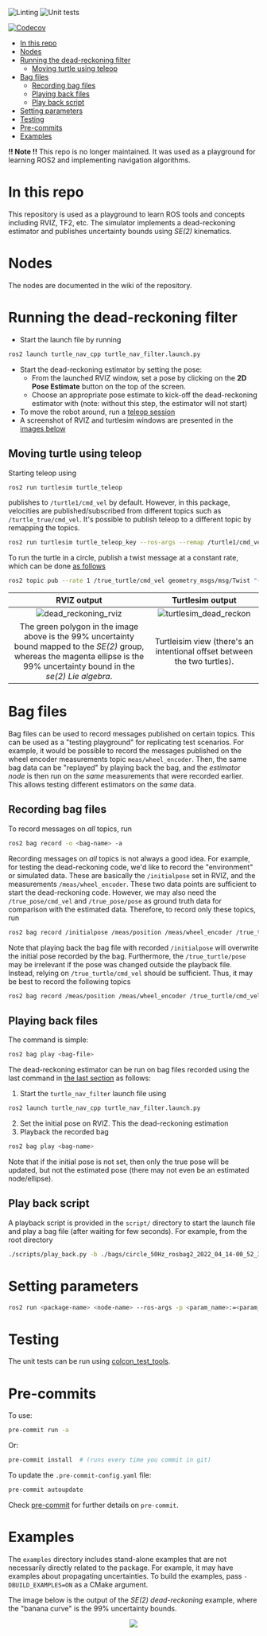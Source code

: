 ![Linting](https://github.com/aalbaali/turtle_nav_cpp/actions/workflows/lint.yml/badge.svg)
![Unit tests](https://github.com/aalbaali/turtle_nav_cpp/actions/workflows/tests.yml/badge.svg)

[![Codecov](https://codecov.io/gh/aalbaali/turtle_nav_cpp/branch/devel/graph/badge.svg?token=ENILSW0ES2)](https://codecov.io/gh/aalbaali/turtle_nav_cpp)

- [In this repo](#in-this-repo)
- [Nodes](#nodes)
- [Running the dead-reckoning filter](#running-the-dead-reckoning-filter)
  - [Moving turtle using teleop](#moving-turtle-using-teleop)
- [Bag files](#bag-files)
  - [Recording bag files](#recording-bag-files)
  - [Playing back files](#playing-back-files)
  - [Play back script](#play-back-script)
- [Setting parameters](#setting-parameters)
- [Testing](#testing)
- [Pre-commits](#pre-commits)
- [Examples](#examples)

**!! Note !!** This repo is no longer maintained.
It was used as a playground for learning ROS2 and implementing navigation algorithms.

# In this repo
This repository is used as a playground to learn ROS tools and concepts including RVIZ, TF2, etc.
The simulator implements a dead-reckoning estimator and publishes uncertainty bounds using *SE(2)* kinematics.

# Nodes
The nodes are documented in the wiki of the repository.

# Running the dead-reckoning filter
- Start the launch file by running
```bash
ros2 launch turtle_nav_cpp turtle_nav_filter.launch.py
```
- Start the dead-reckoning estimator by setting the pose:
  - From the launched RVIZ window, set a pose by clicking on the **2D Pose Estimate** button on the top of the screen.
  - Choose an appropriate pose estimate to kick-off the dead-reckoning estimator with (note: without this step, the estimator will not start)
- To move the robot around, run a [teleop session](#moving-turtle-using-teleop)
- A screenshot of RVIZ and turtlesim windows are presented in the [images below](#dead_reckoning_rviz)
## Moving turtle using teleop
Starting teleop using
```bash
ros2 run turtlesim turtle_teleop
```
publishes to `/turtle1/cmd_vel` by default.
However, in this package, velocities are published/subscribed from different topics such as `/turtle_true/cmd_vel`.
It's possible to publish teleop to a different topic by remapping the topics.
```bash
ros2 run turtlesim turtle_teleop_key --ros-args --remap /turtle1/cmd_vel:=/true_turtle/cmd_vel
```
To run the turtle in a circle, publish a twist message at a constant rate, which can be done [as follows](https://docs.ros.org/en/foxy/Tutorials/Topics/Understanding-ROS2-Topics.html#:~:text=So%2C%20to%20get%20the%20turtle%20to%20keep%20moving%2C%20you%20can%20run%3A)
```bash
ros2 topic pub --rate 1 /true_turtle/cmd_vel geometry_msgs/msg/Twist "{linear: {x: 2.0, y: 0.0, z: 0.0}, angular: {x: 0.0, y: 0.0, z: 1.8}}"
```

RVIZ output             |  Turtlesim output
:-------------------------:|:-------------------------:
![dead_reckoning_rviz](images/dead_reckon_est_se2_covariance_RVIZ.png)  |  ![turtlesim_dead_reckon](images/turtlesim_dead_reckon.png)
The green polygon in the image above is the 99% uncertainty bound mapped to the *SE(2)* group, whereas the magenta ellipse is the 99% uncertainty bound in the *se(2)* *Lie algebra*.| Turtleisim view (there's an intentional offset between the two turtles).

# Bag files
Bag files can be used to record messages published on certain topics.
This can be used as a "testing playground" for replicating test scenarios.
For example, it would be possible to record the messages published on the wheel encoder measurements topic `meas/wheel_encoder`.
Then, the same bag data can be "replayed" by playing back the bag, and the *estimator node* is then run on the *same* measurements that were recorded earlier.
This allows testing different estimators on the *same* data.
## Recording bag files
To record messages on *all* topics, run
```bash
ros2 bag record -o <bag-name> -a
```
Recording messages on *all* topics is not always a good idea.
For example, for testing the dead-reckoning code, we'd like to record the "environment" or simulated data.
These are basically the `/initialpose` set in RVIZ, and the measurements `/meas/wheel_encoder`.
These two data points are sufficient to start the dead-reckoning code.
However, we may also need the `/true_pose/cmd_vel` and `/true_pose/pose` as ground truth data for comparison with the estimated data.
Therefore, to record only these topics, run
```bash
ros2 bag record /initialpose /meas/position /meas/wheel_encoder /true_turtle/cmd_vel /true_turtle/pose
```
Note that playing back the bag file with recorded `/initialpose` will overwrite the initial pose recorded by the bag.
Furthermore, the `/true_turtle/pose` may be irrelevant if the pose was changed outside the playback file. Instead, relying on `/true_turtle/cmd_vel` should be sufficient.
Thus, it may be best to record the following topics
```bash
ros2 bag record /meas/position /meas/wheel_encoder /true_turtle/cmd_vel
```
## Playing back files
The command is simple:
```bash
ros2 bag play <bag-file>
```

The dead-reckoning estimator can be run on bag files recorded using the last command in [the last section](#recording-bag-files) as follows:
1. Start the `turtle_nav_filter` launch file using
```bash
ros2 launch turtle_nav_cpp turtle_nav_filter.launch.py
```
2. Set the initial pose on RVIZ. This the dead-reckoning estimation
3. Playback the recorded bag
```bash
ros2 bag play <bag-name>
```
Note that if the initial pose is not set, then only the true pose will be updated, but not the estimated pose (there may not even be an estimated node/ellipse).

## Play back script
A playback script is provided in the `script/` directory to start the launch file and play a bag file (after waiting for few seconds).
For example, from the root directory
```bash
./scripts/play_back.py -b ./bags/circle_50Hz_rosbag2_2022_04_14-00_52_30/rosbag2_2022_04_14-00_52_30_0.db3 -w 5
```


# Setting parameters
```bash
ros2 run <package-name> <node-name> --ros-args -p <param_name>:=<param_value>
```

# Testing
The unit tests can be run using [colcon_test_tools](https://github.com/aalbaali/colcon_test_tools).

# Pre-commits
To use:
```bash
pre-commit run -a
```
Or:
```bash
pre-commit install  # (runs every time you commit in git)
```
To update the `.pre-commit-config.yaml` file:
```bash
pre-commit autoupdate
```
Check [pre-commit](https://pre-commit.com/) for further details on `pre-commit`.

# Examples
The `examples` directory includes stand-alone examples that are not necessarily directly related to the package.
For example, it may have examples about propagating uncertainties.
To build the examples, pass `-DBUILD_EXAMPLES=ON` as a CMake argument.

The image below is the output of the *SE(2) dead-reckoning* example, where the "banana curve" is the 99% uncertainty bounds.
<p align="center">
  <img src="images/example_se2_dead_reckoning.png" />
</p>
